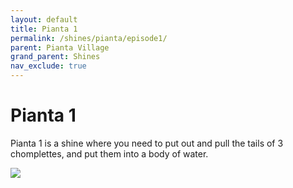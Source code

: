 ```yaml
---
layout: default 
title: Pianta 1
permalink: /shines/pianta/episode1/
parent: Pianta Village
grand_parent: Shines
nav_exclude: true
---
```


# Pianta 1
Pianta 1 is a shine where you need to put out and pull the tails of 3 chomplettes, and put them into a body of water.  

<img src="https://i.imgur.com/EL2L4y8.png">  
